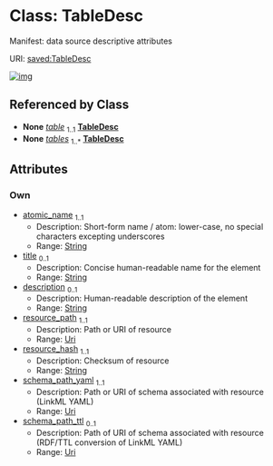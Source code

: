
# Class: TableDesc


Manifest: data source descriptive attributes

URI: [saved:TableDesc](https://marine.gov.scot/metadata/saved/schema/TableDesc)


[![img](https://yuml.me/diagram/nofunky;dir:TB/class/[ScopeDesc]-%20table%201..1>[TableDesc&#124;atomic_name:string;title:string%20%3F;description:string%20%3F;resource_path:uri;resource_hash:string;schema_path_yaml:uri;schema_path_ttl:uri%20%3F],[ManifestDesc]++-%20tables%201..*>[TableDesc],[ScopeDesc],[ManifestDesc])](https://yuml.me/diagram/nofunky;dir:TB/class/[ScopeDesc]-%20table%201..1>[TableDesc&#124;atomic_name:string;title:string%20%3F;description:string%20%3F;resource_path:uri;resource_hash:string;schema_path_yaml:uri;schema_path_ttl:uri%20%3F],[ManifestDesc]++-%20tables%201..*>[TableDesc],[ScopeDesc],[ManifestDesc])

## Referenced by Class

 *  **None** *[table](table.md)*  <sub>1..1</sub>  **[TableDesc](TableDesc.md)**
 *  **None** *[tables](tables.md)*  <sub>1..\*</sub>  **[TableDesc](TableDesc.md)**

## Attributes


### Own

 * [atomic_name](atomic_name.md)  <sub>1..1</sub>
     * Description: Short-form name / atom: lower-case, no special characters excepting underscores
     * Range: [String](types/String.md)
 * [title](title.md)  <sub>0..1</sub>
     * Description: Concise human-readable name for the element
     * Range: [String](types/String.md)
 * [description](description.md)  <sub>0..1</sub>
     * Description: Human-readable description of the element
     * Range: [String](types/String.md)
 * [resource_path](resource_path.md)  <sub>1..1</sub>
     * Description: Path or URI of resource
     * Range: [Uri](types/Uri.md)
 * [resource_hash](resource_hash.md)  <sub>1..1</sub>
     * Description: Checksum of resource
     * Range: [String](types/String.md)
 * [schema_path_yaml](schema_path_yaml.md)  <sub>1..1</sub>
     * Description: Path or URI of schema associated with resource (LinkML YAML)
     * Range: [Uri](types/Uri.md)
 * [schema_path_ttl](schema_path_ttl.md)  <sub>0..1</sub>
     * Description: Path of URI of schema associated with resource (RDF/TTL conversion of LinkML YAML)
     * Range: [Uri](types/Uri.md)
